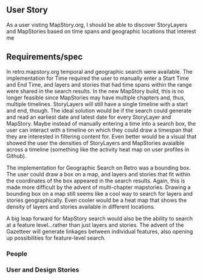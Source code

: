 ## User Story

As a user visting MapStory.org, I should be able to discover StoryLayers and MapStories based on time spans and geographic locations that interest me

## Requirements/spec

In retro.mapstory.org temporal and geographic search were available. The implementation for Time required the user to manually enter a Start Time and End Time, and layers and stories that had time spans within the range were shared in the search results. In the new MapStory build, this is no longer feasible since MapStories may have multiple chapters and, thus, multiple timelines. StoryLayers will still have a single timeline with a start and end, though. The ideal solution would be if the search could generate and read an earliest date and latest date for every StoryLayer and MapStory. Maybe instead of manually entering a time into a search box, the user can interact with a timeline on which they could draw a timespan that they are interested in filtering content for. Even better would be a visual that showed the user the densities of StoryLayers and MapStories avaialble across a timeline (something like the activity heat map on user profiles in Github).

The implementation for Geographic Search on Retro was a bounding box. The user could draw a box on a map, and layers and stories that fit within the coordinates of the box appeared in the search results. Again, this is made more difficult by the advent of multi-chapter mapstories. Drawing a bounding box on a map still seems like a cool way to search for layers and stories geographically. Even cooler would be a heat map that shows the density of layers and stories available in different locations.

A big leap forward for MapStory search would also be the ability to search at a feature level...rather than just layers and stories. The advent of the Gazetteer will generate linkages between individual features, also opening up possibilities for feature-level search.

### People

### User and Design Stories

